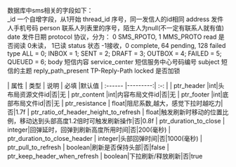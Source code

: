 数据库中sms相关的字段如下：  
_id               一个自增字段，从1开始
thread_id         序号，同一发信人的id相同
address           发件人手机号码
person            联系人列表里的序号，陌生人为null(不一定有联系人就有值)
date              发件日期
protocol          协议，分为： 0 SMS_RPOTO, 1 MMS_PROTO
read              是否阅读 0未读， 1已读
status            状态 -1接收，0 complete, 64 pending, 128 failed
type
    ALL    = 0;
    INBOX  = 1;
    SENT   = 2;
    DRAFT  = 3;
    OUTBOX = 4;
    FAILED = 5;
    QUEUED = 6;
body               短信内容
service_center     短信服务中心号码编号
subject            短信的主题
reply_path_present     TP-Reply-Path
locked             是否加锁


| 属性     | 类型     | 说明    | 必填 |默认值
| :------ |---------:| :-:     |
| ptr_header |int|头布局资源文件id|否|无
| ptr_content |int|内容布局文件id|否|无
| ptr_footer |int|底部布局文件id|否|无
| ptr_resistance | float|阻尼系数,越大，感觉下拉时越吃力|否|1.7f
| ptr_ratio_of_header_height_to_refresh | float|触发刷新时移动的位置比例，移动达到头部高度1.2倍时可触发刷新操作|否|0.8f
| ptr_duration_to_close | integer|回弹延时，回弹到刷新高度所用时间|否|200(毫秒)
| ptr_duration_to_close_header | integer|头部回弹时间|否|1000(毫秒)
| ptr_pull_to_refresh | boolean|刷新是否保持头部|否|false
| ptr_keep_header_when_refresh | boolean|下拉刷新/释放刷新|否|true

